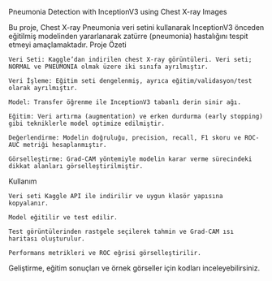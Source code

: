 Pneumonia Detection with InceptionV3 using Chest X-ray Images

Bu proje, Chest X-ray Pneumonia veri setini kullanarak InceptionV3 önceden eğitilmiş modelinden yararlanarak zatürre (pneumonia) hastalığını tespit etmeyi amaçlamaktadır.
Proje Özeti

    Veri Seti: Kaggle’dan indirilen chest X-ray görüntüleri. Veri seti; NORMAL ve PNEUMONIA olmak üzere iki sınıfa ayrılmıştır.

    Veri İşleme: Eğitim seti dengelenmiş, ayrıca eğitim/validasyon/test olarak ayrılmıştır.

    Model: Transfer öğrenme ile InceptionV3 tabanlı derin sinir ağı.

    Eğitim: Veri artırma (augmentation) ve erken durdurma (early stopping) gibi tekniklerle model optimize edilmiştir.

    Değerlendirme: Modelin doğruluğu, precision, recall, F1 skoru ve ROC-AUC metriği hesaplanmıştır.

    Görselleştirme: Grad-CAM yöntemiyle modelin karar verme sürecindeki dikkat alanları görselleştirilmiştir.

Kullanım

    Veri seti Kaggle API ile indirilir ve uygun klasör yapısına kopyalanır.

    Model eğitilir ve test edilir.

    Test görüntülerinden rastgele seçilerek tahmin ve Grad-CAM ısı haritası oluşturulur.

    Performans metrikleri ve ROC eğrisi görselleştirilir.

Geliştirme, eğitim sonuçları ve örnek görseller için kodları inceleyebilirsiniz.
